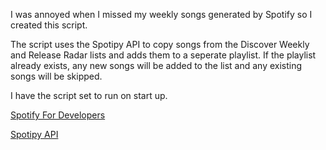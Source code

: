 I was annoyed when I missed my weekly songs generated by Spotify so I created this script.

The script uses the Spotipy API to copy songs from the Discover Weekly and Release Radar lists and adds them to a seperate playlist.
If the playlist already exists, any new songs will be added to the list and any existing songs will be skipped.

I have the script set to run on start up.

[Spotify For Developers](https://developer.spotify.com/)

[Spotipy API](https://spotipy.readthedocs.io/en/2.22.1/)
